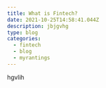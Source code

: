 ```yaml
---
title: What is Fintech?
date: 2021-10-25T14:58:41.044Z
description: jbjgvhg
type: blog
categories:
  - fintech
  - blog
  - myrantings
---
```

hgvlih